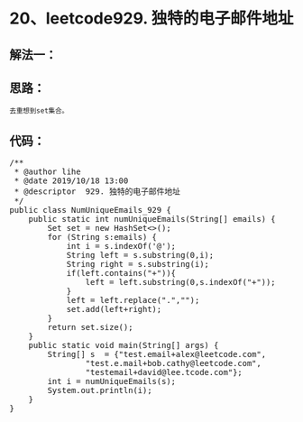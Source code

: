 # 20、leetcode929. 独特的电子邮件地址
解法一：
--  
思路：
--
    去重想到set集合。    
代码： 
--
<pre>
/**
 * @author lihe
 * @date 2019/10/18 13:00
 * @descriptor  929. 独特的电子邮件地址
 */
public class NumUniqueEmails_929 {
    public static int numUniqueEmails(String[] emails) {
        Set<String> set = new HashSet<>();
        for (String s:emails) {
            int i = s.indexOf('@');
            String left = s.substring(0,i);
            String right = s.substring(i);
            if(left.contains("+")){
                left = left.substring(0,s.indexOf("+"));
            }
            left = left.replace(".","");
            set.add(left+right);
        }
        return set.size();
    }
    public static void main(String[] args) {
        String[] s  = {"test.email+alex@leetcode.com",
                "test.e.mail+bob.cathy@leetcode.com",
                "testemail+david@lee.tcode.com"};
        int i = numUniqueEmails(s);
        System.out.println(i);
    }
}
</pre>
